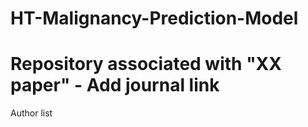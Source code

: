 # HT-Malignancy-Prediction-Model

# Repository associated with "XX paper" - Add journal link
Author list

